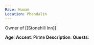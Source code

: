 ```yaml
---
Race: Human
Location: Phandalin
---
```

Owner of [[Stonehill Inn]]

**Age**: 
**Accent**: Pirate
**Description**: 
**Quests**: